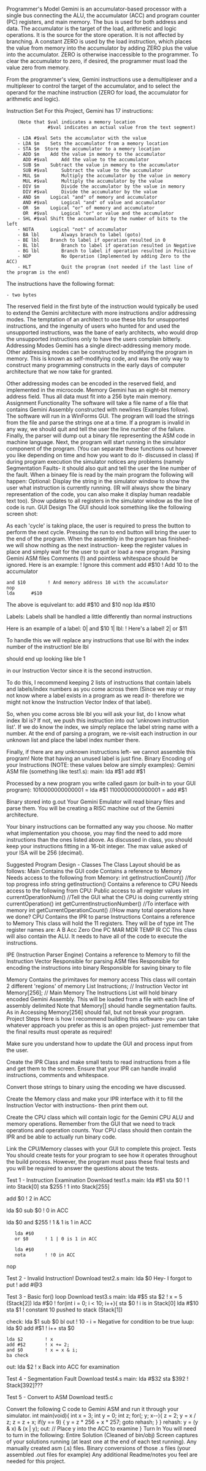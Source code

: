 Programmer's Model
Gemini is an accumulator-based processor with a single bus 
connecting the ALU, the accumulator (ACC) and program counter (PC) 
registers, and main memory.  The bus is used for both address and 
data.  The accumulator is the target of the load, arithmetic and 
logic operations.  It is the source for the store operation. It is 
not affected by branching.  A constant ZERO is used by the load 
instruction, which places the value from memory into the 
accumulator by adding ZERO plus the value into the accumulator. 
ZERO is otherwise inaccessible to the programmer. To clear the 
accumulator to zero, if desired, the programmer must load the 
value zero from memory.

From the programmer's view, Gemini instructions use a 
demultiplexer and a multiplexer to control the target of the 
accumulator, and to select the operand for the machine instruction 
(ZERO for load, the accumulator for arithmetic and logic).                                                      

Instruction Set
For this Project, Gemini has 17 instructions:

        (Note that $val indicates a memory location
                   #$val indicates an actual value from the text segment)

        - LDA #$val Sets the accumulator with the value
        - LDA $m	Sets the accumulator from a memory location
        - STA $m  Store the accumulator to a memory location
        - ADD $m	Add the value in memory to the accumulator
          ADD #$val     Add the value to the accumulator
        - SUB $m	Subtract the value in memory to the accumulator
          SUB #$val     Subtract the value to the accumulator
        - MUL $m        Multiply the accumulator by the value in memory
          MUL #$val     Multiply the accumulator by the value 
        - DIV $m        Divide the accumulator by the value in memory
          DIV #$val     Divide the accumulator by the value
        - AND $m	Logical "and" of memory and accumulator
          AND #$val     Logical "and" of value and accumulator
        - OR  $m	Logical "or" of memory and accumulator
          OR  #$val     Logical "or" or value and the accumulator
        - SHL #$val Shift the accumulator by the number of bits to the left
        - NOTA		Logical "not" of accumulator
        - BA lbl        Always branch to label (goto)
        - BE lbl	Branch to label if operation resulted in 0
        - BL lbl        Branch to label if operation resulted in Negative
        - BG lbl        Branch to label if operation resulted in Positive 
        - NOP           No Operation (Implemented by adding Zero to the ACC)
        - HLT           Quit the program (not needed if the last line of the program is the end)

The instructions have the following format:

	- two bytes
	

The reserved field in the first byte of the instruction would 
typically be used to extend the Gemini architecture with more 
instructions and/or addressing modes. The temptation of an 
architect to use these bits for unsupported instructions, and the 
ingenuity of users who hunted for and used the unsupported 
instructions, was the bane of early architects, who would drop the 
unsupported instructions only to have the users complain bitterly.
Addressing Modes
Gemini has a single direct-addressing memory mode.  Other 
addressing modes can be constructed by modifying the program in 
memory. This is known as self-modifying code, and was the only way 
to construct many programming constructs in the early days of 
computer architecture that we now take for granted.

Other addressing modes can be encoded in the reserved field, and 
implemented in the microcode.
Memory
Gemini has an eight-bit memory address field.  Thus all 
data must fit into a 256 byte main memory.
Assignment
Functionality
The software will take a file name of a file that contains Gemini Assembly constructed with newlines (Examples follow).
The software will run in a WinForms GUI.
The program will load the strings from the file and parse the strings one at a time.
If a program is invalid in any way, we should quit and tell the user the line number of the failure.
Finally, the parser will dump out a binary file representing the ASM code in machine language.
Next, the program will start running in the simulator component of the program. (You can separate these functions out however you like depending on time and how you want to do it- discussed in class)
If during program execution the simulator notices any problems (namely Segmentation Faults- it should also quit and tell the user the line number of the fault.
When a binaey file is read by the main program the following will happen:
Optional: Display the string in the simulator window to show the user what instruction is currently running. (IR will always show the binary representation of the code, you can also make it display human readable text too).
Show updates to all registers in the simulator window as the line of code is run.
GUI Design
The GUI should look something like the following screen shot: 
 

As each 'cycle' is taking place, the user is required to press the button to perform the next cycle. Pressing the run to end button will bring the user to the end of the program.
When the assembly in the program has finished- we will show nothing as the next instruction- keep the register values in place and simply wait for the user to quit or load a new program.
Parsing Gemini ASM files
Comments (!) and pointless whitespace should be ignored. Here is an example:
	! Ignore this comment
	add #$10        ! Add 10 to the accumulator
	
	and $10        ! And memory address 10 with the accumulator
	nop
	lda      #$10
			
The above is equivelant to:
	add #$10
	and $10
	nop
	lda #$10
			
Labels: Labels shall be handled a little differently than normal instructions

Here is an example of a label:
0| and $10
1| lbl:  ! Here's a label!
2| or $11

To handle this we will replace any instructions that use lbl with the index number of the instruction!
ble lbl

should end up looking like
ble 1

in our Instruction Vector since it is the second instruction. 

To do this, I recommend keeping 2 lists of instructions that contain labels and labels/index numbers as you come across them (Since we may or may not know where a label exists in a program as we read it- therefore we might not know the Instruction Vector Index of that label). 

So, when you come across ble lbl you will ask your list, do I know what index lbl is? If not, we push this instruction into out 'unknown instruction list'. If we do know the index, we simply replace the label string name with a number. At the end of parsing a program, we re-visit each instruction in our unknown list and place the label index number there. 

Finally, if there are any unknown instructions left- we cannot assemble this program! Note that having an unused label is just fine.
Binary Encoding of your Instructions
(NOTE: these values below are simply examples): 
Gemini ASM file (something like test1.s): 
main:
    lda #$1       
    add #$1

Processed by a new program you write called gasm (or built-in to your GUI program): 
1010000000000001        =  lda #$1
1100000000000001        =  add #$1

Binary stored into g.out
Your Gemini Emulator will read binary files and parse them.
You will be creating a RISC machine out of the Gemini architecture. 

Your binary instructions can be formatted any way you choose. No matter what implementation you choose, you may find the need to add more instructions than the ones listed above. As discussed in class, you should keep your instructions fitting in a 16-bit integer. The max value asked of your ISA will be 256 (decimal).

Suggested Program Design - Classes
The Class Layout should be as follows:
Main
Contains the GUI code
Contains a reference to Memory 
Needs access to the following from Memory:
int getInstructionCount()         //for top progress info
string getInstruction()
Contains a reference to CPU 
Needs access to the following from CPU:
Public access to all register values
int currentOperationNum()         //Tell the GUI what the CPU is doing currently
string currentOperation()
int getCurrentInstructionNumber() //To interface with memory
int getCurrentOperationCount()    //How many total operations have we done?
CPU
Contains the IPR to parse Instructions
Contains a reference to Memory
This class will hold the 11 registers. They will be of type int 
The register names are:
A
B
Acc
Zero
One
PC
MAR
MDR
TEMP
IR
CC
This class will also contain the ALU. It needs to have all of the code to execute the instructions.

IPE (Instruction Parser Engine)
Contains a reference to Memory to fill the Instruction Vector
Responsible for parsing ASM files
Responsible for encoding the instructions into binary
Responsible for saving binary to file

Memory
Contains the primitaves for memory access
This class will contain 2 different 'regions' of memory
List<short> Instructions;           // Instruction Vector
int Memory[256];                    // Main Memory
The Instructions List will hold binary encoded Gemini Assembly. This will be loaded from a file with each line of assembly delimited
Note that Memory[] should handle segmentation faults. As in Accessing Memory[256] should fail, but not break your program.
Project Steps
Here is how I recommend building this software- you can take whatever approach you prefer as this is an open project- just remember that the final results must operate as required! 

Make sure you understand how to update the GUI and process input from the user.

Create the IPR Class and make small tests to read instructions from a file and get them to the screen. Ensure that your IPR can handle invalid instructions, comments and whitespace.

Convert those strings to binary using the encoding we have discussed.

Create the Memory class and make your IPR interface with it to fill the Instruction Vector with instructions- then print them out.

Create the CPU class which will contain logic for the Gemini CPU ALU and memory operations. Remember from the GUI that we need to track operations and operation counts. Your CPU class should then contain the IPR and be able to actually run binary code.

Link the CPU/Memory classes with your GUI to complete this project.
Tests
You should create tests for your program to see how it operates throughout the build process. However, the program must pass these final tests and you will be required to answer the questions about the tests. 

Test 1 - Instruction Examination 
Download test1.s
main:
   lda #$1
   sta $0     ! 1 into Stack[0]
   sta $255   ! 1 into Stack[255]

   add $0     ! 2 in ACC
       
   lda $0
       sub $0     ! 0 in ACC

   lda $0
   and $255   ! 1 & 1 is 1 in ACC

       lda #$0
       or $0      ! 1 | 0 is 1 in ACC

       lda #$0
       nota       ! !0 in ACC

   nop


Test 2 - Invalid Instruction! 
Download test2.s
main:
   lda $0  Hey- I forgot to put !
   add #@3

Test 3 - Basic for() loop 
Download test3.s
main:
    lda #$5
    sta $2        ! x = 5  (Stack[2])
    lda #$0       ! for(int i = 0; i < 10; i++){
    sta $0        ! i is in Stack[0]
    lda #$10    
    sta $1        ! constant 10 pushed to stack (Stack[1])

check:
    lda $1
    sub $0
    bl out        ! 10 - i = Negative for condition to be true
luup:
    lda $0
    add #$1       ! i++
    sta $0

    lda $2        ! x
    add #$2       ! x += 2;
    and $0        ! x = x & i;
    ba check
out:
    lda $2        ! x Back into ACC for examination

Test 4 - Segmentation Fault 
Download test4.s
main:
   lda #$32
   sta $392       ! Stack[392]???


Test 5 - Convert to ASM 
Download test5.c 

Convert the following C code to Gemini ASM and run it through your simulator.
int main(void){
    int x = 3;
    int y = 0;
    int z;
    for(; y; x--){
        z = 2;
        y = x / z;
        z = z + x;
        if(y == 9) {
            y = z * 256 + x * 257;
            goto rehash;
        }
    }
    rehash:
        y = (y & x) & (x | y);
    out:
     // Place y into the ACC to examine
}
Turn In
You will need to turn in the following:
Entire Solution (Cleaned of bin/obj)
Screen captures of your solutions running (at least one at the end of each test running).
Any manually created asm (.s) files.
Binary conversions of those .s files (your assembled .out files for example)
Any additional Readme/notes you feel are needed for this project.